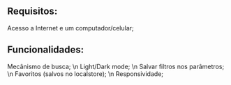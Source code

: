 ## Requisitos: 
Acesso a Internet e um computador/celular;

## Funcionalidades:
Mecânismo de busca; \n
Light/Dark mode; \n
Salvar filtros nos parâmetros; \n
Favoritos (salvos no localstore); \n
Responsividade;
